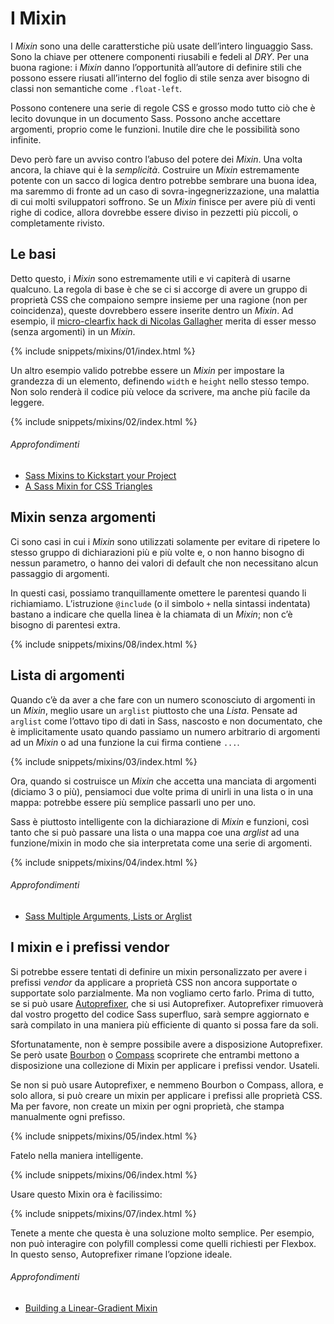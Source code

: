 
# I Mixin

I _Mixin_ sono una delle caratterstiche più usate dell’intero linguaggio Sass. Sono la chiave per ottenere componenti riusabili e fedeli al _DRY_. Per una buona ragione: i _Mixin_ danno l’opportunità all’autore di definire stili che possono essere riusati all’interno del foglio di stile senza aver bisogno di classi non semantiche come `.float-left`.

Possono contenere una serie di regole CSS e grosso modo tutto ciò che è lecito dovunque in un documento Sass. Possono anche accettare argomenti, proprio come le funzioni. Inutile dire che le possibilità sono infinite.

Devo però fare un avviso contro l’abuso del potere dei _Mixin_. Una volta ancora, la chiave qui è la *semplicità*. Costruire un _Mixin_ estremamente potente con un sacco di logica dentro potrebbe sembrare una buona idea, ma saremmo di fronte ad un caso di sovra-ingegnerizzazione, una malattia di cui molti sviluppatori soffrono. Se un _Mixin_ finisce per avere più di venti righe di codice, allora dovrebbe essere diviso in pezzetti più piccoli, o completamente rivisto.

## Le basi

Detto questo, i _Mixin_ sono estremamente utili e vi capiterà di usarne qualcuno. La regola di base è che se ci si accorge di avere un gruppo di proprietà CSS che compaiono sempre insieme per una ragione (non per coincidenza), queste dovrebbero essere inserite dentro un _Mixin_. Ad esempio, il [micro-clearfix hack di Nicolas Gallagher](http://nicolasgallagher.com/micro-clearfix-hack/) merita di esser messo (senza argomenti) in un _Mixin_.

{% include snippets/mixins/01/index.html %}

Un altro esempio valido potrebbe essere un _Mixin_ per impostare la grandezza di un elemento, definendo `width` e `height` nello stesso tempo. Non solo renderà il codice più veloce da scrivere, ma anche più facile da leggere.

{% include snippets/mixins/02/index.html %}

###### Approfondimenti

* [Sass Mixins to Kickstart your Project](http://www.sitepoint.com/sass-mixins-kickstart-project/)
* [A Sass Mixin for CSS Triangles](http://www.sitepoint.com/sass-mixin-css-triangles/)

## Mixin senza argomenti

Ci sono casi in cui i _Mixin_ sono utilizzati solamente per evitare di ripetere lo stesso gruppo di dichiarazioni più e più volte e, o non hanno bisogno di nessun parametro, o hanno dei valori di default che non necessitano alcun passaggio di argomenti.

In questi casi, possiamo tranquillamente omettere le parentesi quando li richiamiamo. L’istruzione `@include` (o il simbolo `+` nella sintassi indentata) bastano a indicare che quella linea è la chiamata di un _Mixin_; non c’è bisogno di parentesi extra.

{% include snippets/mixins/08/index.html %}

## Lista di argomenti

Quando c’è da aver a che fare con un numero sconosciuto di argomenti in un _Mixin_, meglio usare un `arglist` piuttosto che una _Lista_. Pensate ad `arglist` come l’ottavo tipo di dati in Sass, nascosto e non documentato, che è implicitamente usato quando passiamo un numero arbitrario di argomenti ad un _Mixin_ o ad una funzione la cui firma contiene `...`.

{% include snippets/mixins/03/index.html %}

Ora, quando si costruisce un _Mixin_ che accetta una manciata di argomenti (diciamo 3 o più), pensiamoci due volte prima di unirli in una lista o in una mappa: potrebbe essere più semplice passarli uno per uno.

Sass è piuttosto intelligente con la dichiarazione di _Mixin_ e funzioni, così tanto che si può passare una lista o una mappa coe una _arglist_ ad una funzione/mixin in modo che sia interpretata come una serie di argomenti.

{% include snippets/mixins/04/index.html %}

###### Approfondimenti

* [Sass Multiple Arguments, Lists or Arglist](http://www.sitepoint.com/sass-multiple-arguments-lists-or-arglist/)

## I mixin e i prefissi vendor

Si potrebbe essere tentati di definire un mixin personalizzato per avere i prefissi _vendor_ da applicare a proprietà CSS non ancora supportate o supportate solo parzialmente. Ma non vogliamo certo farlo. Prima di tutto, se si può usare [Autoprefixer](https://github.com/postcss/autoprefixer), che si usi Autoprefixer. Autoprefixer rimuoverà dal vostro progetto del codice Sass superfluo, sarà sempre aggiornato e sarà compilato in una maniera più efficiente di quanto si possa fare da soli.

Sfortunatamente, non è sempre possibile avere a disposizione Autoprefixer. Se però usate [Bourbon](http://bourbon.io/) o [Compass](http://compass-style.org/) scoprirete che entrambi mettono a disposizione una collezione di Mixin per applicare i prefissi vendor. Usateli.

Se non si può usare Autoprefixer, e nemmeno Bourbon o Compass, allora, e solo allora, si può creare un mixin per applicare i prefissi alle proprietà CSS. Ma per favore, non create un mixin per ogni proprietà, che stampa manualmente ogni prefisso.

{% include snippets/mixins/05/index.html %}

Fatelo nella maniera intelligente.

{% include snippets/mixins/06/index.html %}

Usare questo Mixin ora è facilissimo:

{% include snippets/mixins/07/index.html %}

Tenete a mente che questa è una soluzione molto semplice. Per esempio, non può interagire con polyfill complessi come quelli richiesti per Flexbox. In questo senso, Autoprefixer rimane l’opzione ideale.

###### Approfondimenti

* [Building a Linear-Gradient Mixin](http://www.sitepoint.com/building-linear-gradient-mixin-sass/)
